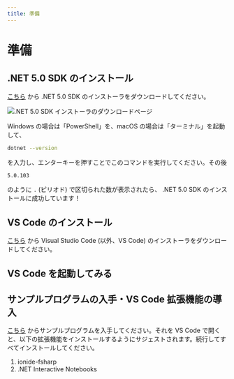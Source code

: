 ```yaml
---
title: 準備
---
```


# 準備

## <span class="word">.NET 5.0 SDK</span> の<span class="word">インストール</span>

<!-- .NET 5.0 SDK の導入手順をもっと丁寧に説明する -->

[こちら](https://dotnet.microsoft.com/download/dotnet/5.0) から .NET 5.0 SDK のインストーラをダウンロードしてください。

![.NET 5.0 SDK インストーラのダウンロードページ](images/dotnet5-dl.png)

Windows の場合は「PowerShell」を、macOS の場合は「ターミナル」を起動して、

```bash
dotnet --version
```

を入力し、エンターキーを押すことでこのコマンドを実行してください。その後

```bash
5.0.103
```

のように `.` (ピリオド) で区切られた数が表示されたら、 .NET 5.0 SDK のインストールに成功しています！

## <span class="word">VS Code</span> の<span class="word">インストール</span>

[こちら](https://code.visualstudio.com/download) から Visual Studio Code (以外、VS Code) のインストーラをダウンロードしてください。

<!-- スクリーンショットを貼る -->

## <span class="word">VS Code</span> を<span class="word">起動してみる</span>

<!-- スクリーンショットを貼る -->

## <span class="word">サンプルプログラム</span>の<span class="word">入手</span>・<span class="word">VS Code</span> <span class="word">拡張機能</span>の<span class="word">導入</span>

[こちら](https://github.com/0918nobita/fs-education) からサンプルプログラムを入手してください。それを VS Code で開くと、以下の拡張機能をインストールするようにサジェストされます。続行してすべてインストールしてください。

1. ionide-fsharp
2. .NET Interactive Notebooks
